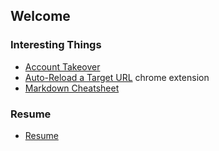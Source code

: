 ## Welcome


### Interesting Things

- [Account Takeover](ato.html)
- [Auto-Reload a Target URL](https://chrome.google.com/webstore/detail/auto-reload-target-url/fbofpnajkcpnpillmmfhggjandclmjgj) chrome extension
- [Markdown Cheatsheet](md.html)


### Resume

- [Resume](resume.md)




